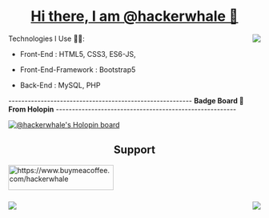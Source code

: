 <a href="#">
<h1 align="center" >Hi there, I am @hackerwhale  👋</h1> 
<img align="right"src="https://komarev.com/ghpvc/?username=hackerwhale">
</a>
<!--  
**hackerwhale/hackerwhale** is a ✨ _special_ ✨ repository because its `README.md` (this file) appears on your GitHub profile.

Here are some ideas to get you started:
-->


- 🔭 I’m currently working on Full Stack Development Projects.
<!---
- 🌱 I’m currently learning
--->

Technologies I Use 👨‍💻: 
* Front-End : HTML5, CSS3, ES6-JS, 

* Front-End-Framework : Bootstrap5

* Back-End :  MySQL, PHP




<!--
- 👯 I’m looking to collaborate on ...
- 🤔 I’m looking for help with ...
- 💬 Ask me about ...
- 📫 How to reach me: ...
- 😄 Pronouns: ...
- ⚡ Fun fact: ...
-->


---------------------------------------------------------  <Strong>Badge Board 🔘 From Holopin</Strong>  --------------------------------------------------------


[![@hackerwhale's Holopin board](https://holopin.me/hackerwhale)](https://holopin.io/@hackerwhale)


<h2 align="center">Support</h2>
<a href="https://www.buymeacoffee.com/hackerwhale">
<img align="center" src="https://camo.githubusercontent.com/28aae05a0fba45679e8e27d90609601e249b64a5fe30dfef05495de4f4e318d4/68747470733a2f2f63646e2e6275796d6561636f666665652e636f6d2f627574746f6e732f76322f64656661756c742d79656c6c6f772e706e67" height="50" width="210" alt="https://www.buymeacoffee.com/hackerwhale">  
</a>


###
<a href="#">
<img  src="https://github-readme-stats.vercel.app/api?username=hackerwhale&show_icons=true&theme=radical&count_private=true">
<img align="right" src="https://github-readme-streak-stats.herokuapp.com/?user=hackerwhale&theme=algolia&hide_border=true">
</a>
